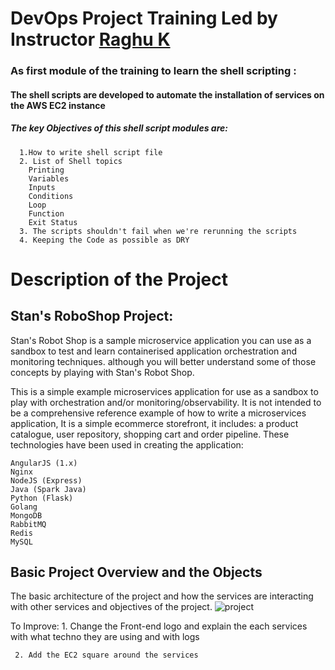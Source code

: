 # DevOps Project Training Led by Instructor [Raghu K](https://raghudevops.urbanpro.com/)
### As first module of the training to learn the shell scripting : 
#### The shell scripts are developed to automate the installation of services on the AWS EC2 instance
##### The key Objectives of this shell script modules are:
      1.How to write shell script file
      2. List of Shell topics
        Printing
        Variables
        Inputs
        Conditions
        Loop
        Function
        Exit Status
      3. The scripts shouldn't fail when we're rerunning the scripts
      4. Keeping the Code as possible as DRY 
      

# Description of the Project 
## Stan's RoboShop Project:
Stan's Robot Shop is a sample microservice application you can use as a sandbox to test and learn containerised application orchestration and monitoring techniques.  although you will better understand some of those concepts by playing with Stan's Robot Shop.

This is a simple example microservices application for use as a sandbox to play with orchestration and/or monitoring/observability. It is not intended to be a comprehensive reference example of how to write a microservices application, It is a simple ecommerce storefront, it includes: a product catalogue, user repository, shopping cart and order pipeline. These technologies have been used in creating the application:

    AngularJS (1.x)
    Nginx
    NodeJS (Express)
    Java (Spark Java)
    Python (Flask)
    Golang
    MongoDB
    RabbitMQ
    Redis
    MySQL

## Basic Project Overview and the Objects
The basic architecture of the project and how the services are interacting with other services and objectives of the project.
![project](https://github.com/MohindharMukku/roboshop-shell/assets/127215223/0ad805c4-f7df-4cd5-91a1-d70ae864abb9)




To Improve:
     1. Change the Front-end logo and explain the each services with what techno they are using and with logs
   
     2. Add the EC2 square around the services
    
     

